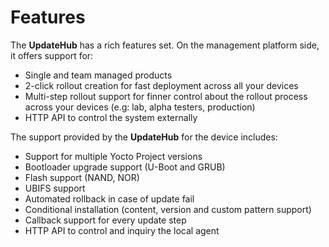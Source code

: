 # Features

The **UpdateHub** has a rich features set. On the management platform side, it offers support for:

* Single and team managed products
* 2-click rollout creation for fast deployment across all your devices
* Multi-step rollout support for finner control about the rollout process across your devices \(e.g: lab, alpha testers, production\)
* HTTP API to control the system externally

The support provided by the **UpdateHub** for the device includes:

* Support for multiple Yocto Project versions
* Bootloader upgrade support \(U-Boot and GRUB\)
* Flash support \(NAND, NOR\)
* UBIFS support
* Automated rollback in case of update fail
* Conditional installation \(content, version and custom pattern support\)
* Callback support for every update step
* HTTP API to control and inquiry the local agent
